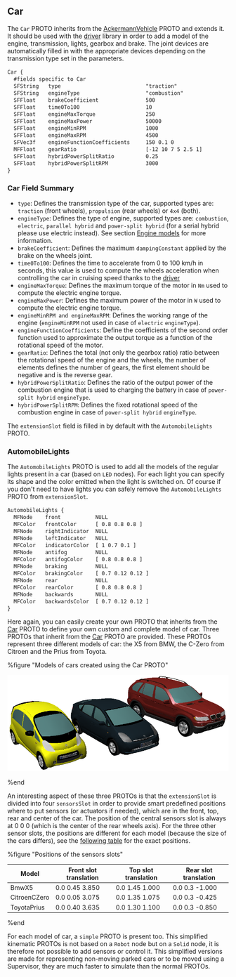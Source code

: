 ## Car

The `Car` PROTO inherits from the [AckermannVehicle](ackermannvehicle.md) PROTO
and extends it. It should be used with the [driver](driver-library.md) library
in order to add a model of the engine, transmission, lights, gearbox and brake.
The joint devices are automatically filled in with the appropriate devices depending
on the transmission type set in the parameters.

```
Car {
  #fields specific to Car
  SFString   type                           "traction"
  SFString   engineType                     "combustion"
  SFFloat    brakeCoefficient               500
  SFFloat    time0To100                     10
  SFFloat    engineMaxTorque                250
  SFFloat    engineMaxPower                 50000
  SFFloat    engineMinRPM                   1000
  SFFloat    engineMaxRPM                   4500
  SFVec3f    engineFunctionCoefficients     150 0.1 0
  MFFloat    gearRatio                      [-12 10 7 5 2.5 1]
  SFFloat    hybridPowerSplitRatio          0.25
  SFFloat    hybridPowerSplitRPM            3000
}
```

### Car Field Summary

- `type`: Defines the transmission type of the car, supported types are:
`traction` (front wheels), `propulsion` (rear wheels) or `4x4` (both).
- `engineType`: Defines the type of engine, supported types are: `combustion`,
`electric`, `parallel hybrid` and `power-split hybrid` (for a serial hybrid
please use electric instead). See section [Engine
models](driver-library.md#engine-models) for more information.
- `brakeCoefficient`: Defines the maximum `dampingConstant` applied by the brake
on the wheels joint.
- `time0To100`: Defines the time to accelerate from 0 to 100 km/h in seconds, this
value is used to compute the wheels acceleration when controlling the car in
cruising speed thanks to the [driver](driver-library.md)
- `engineMaxTorque`: Defines the maximum torque of the motor in `Nm` used to
compute the electric engine torque.
- `engineMaxPower`: Defines the maximum power of the motor in `W` used to compute
the electric engine torque.
- `engineMinRPM and engineMaxRPM`: Defines the working range of the engine
(`engineMinRPM` not used in case of `electric` `engineType`).
- `engineFunctionCoefficients`: Define the coefficients of the second order
function used to approximate the output torque as a function of the rotational
speed of the motor.
- `gearRatio`: Defines the total (not only the gearbox ratio) ratio between the
rotational speed of the engine and the wheels, the number of elements defines
the number of gears, the first element should be negative and is the reverse
gear.
- `hybridPowerSplitRatio`: Defines the ratio of the output power of the combustion
engine that is used to charging the battery in case of `power-split hybrid`
`engineType`.
- `hybridPowerSplitRPM`: Defines the fixed rotational speed of the combustion
engine in case of `power-split hybrid` `engineType`.

The `extensionSlot` field is filled in by default with the `AutomobileLights`
PROTO.

### AutomobileLights

The `AutomobileLights` PROTO is used to add all the models of the regular lights
present in a car (based on `LED` nodes). For each light you can specify its
shape and the color emitted when the light is switched on. Of course if you
don't need to have lights you can safely remove the `AutomobileLights` PROTO
from `extensionSlot`.

```
AutomobileLights {
  MFNode    front           NULL
  MFColor   frontColor      [ 0.8 0.8 0.8 ]
  MFNode    rightIndicator  NULL
  MFNode    leftIndicator   NULL
  MFColor   indicatorColor  [ 1 0.7 0.1 ]
  MFNode    antifog         NULL
  MFColor   antifogColor    [ 0.8 0.8 0.8 ]
  MFNode    braking         NULL
  MFColor   brakingColor    [ 0.7 0.12 0.12 ]
  MFNode    rear            NULL
  MFColor   rearColor       [ 0.8 0.8 0.8 ]
  MFNode    backwards       NULL
  MFColor   backwardsColor  [ 0.7 0.12 0.12 ]
}
```

Here again, you can easily create your own PROTO that inherits from the
[Car](#car) PROTO to define your own custom and complete model of car. Three
PROTOs that inherit from the [Car](#car) PROTO are provided. These PROTOs
represent three different models of car: the X5 from BMW, the C-Zero from
Citroen and the Prius from Toyota.

%figure "Models of cars created using the Car PROTO"

![cars.png](images/cars.png)

%end

An interesting aspect of these three PROTOs is that the `extensionSlot` is
divided into four `sensorsSlot` in order to provide smart predefined positions
where to put sensors (or actuators if needed), which are in the front, top, rear
and center of the car. The position of the central sensors slot is always at 0 0
0 (which is the center of the rear wheels axis). For the three other sensor
slots, the positions are different for each model (because the size of the cars
differs), see the [following table](#slotpositions) for the exact positions.

%figure "Positions of the sensors slots"

| Model        | Front slot translation | Top slot translation | Rear slot translation |
| ------------ | ---------------------- | -------------------- | --------------------- |
| BmwX5        | 0.0 0.45 3.850         | 0.0 1.45 1.000       | 0.0 0.3 -1.000        |
| CitroenCZero | 0.0 0.05 3.075         | 0.0 1.35 1.075       | 0.0 0.3 -0.425        |
| ToyotaPrius  | 0.0 0.40 3.635         | 0.0 1.30 1.100       | 0.0 0.3 -0.850        |

%end

For each model of car, a `simple` PROTO is present too. This simplified
kinematic PROTOs is not based on a `Robot` node but on a `Solid` node, it is
therefore not possible to add sensors or control it. This simplified versions
are made for representing non-moving parked cars or to be moved using a
Supervisor, they are much faster to simulate than the normal PROTOs.
